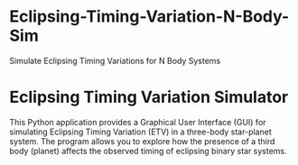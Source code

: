 # Eclipsing-Timing-Variation-N-Body-Sim
Simulate Eclipsing Timing Variations for N Body Systems

# Eclipsing Timing Variation Simulator

This Python application provides a Graphical User Interface (GUI) for simulating Eclipsing 
Timing Variation (ETV) in a three-body star-planet system. The program allows you to explore how the presence of a third body (planet) affects the observed timing of eclipsing binary star systems.
